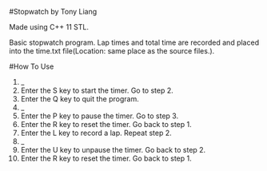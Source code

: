 #Stopwatch by Tony Liang

Made using C++ 11 STL.

Basic stopwatch program. Lap times and total time are recorded and placed into the time.txt file(Location: same place as the source files.).

#How To Use

1. _
  1. Enter the S key to start the timer. Go to step 2.
  2. Enter the Q key to quit the program.
2. _
  1. Enter the P key to pause the timer. Go to step 3.
  2. Enter the R key to reset the timer. Go back to step 1.
  3. Enter the L key to record a lap. Repeat step 2.
3. _
  1. Enter the U key to unpause the timer. Go back to step 2.
  2. Enter the R key to reset the timer. Go back to step 1.
